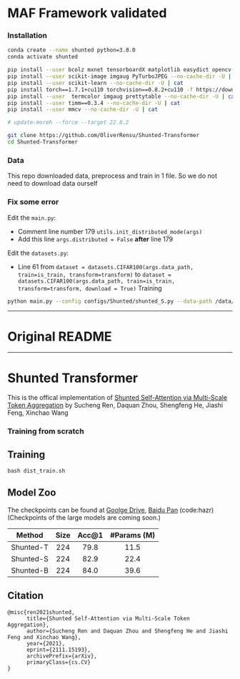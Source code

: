 # MAF Framework validated

### Installation 

```bash
conda create --name shunted python=3.8.0
conda activate shunted

pip install --user bcolz mxnet tensorboardX matplotlib easydict opencv-python einops --no-cache-dir -U | cat
pip install --user scikit-image imgaug PyTurboJPEG --no-cache-dir -U | cat
pip install --user scikit-learn --no-cache-dir -U | cat
pip install torch==1.7.1+cu110 torchvision==0.8.2+cu110 -f https://download.pytorch.org/whl/torch_stable.html  --no-cache-dir -U | cat
pip install --user  termcolor imgaug prettytable --no-cache-dir -U | cat
pip install --user timm==0.3.4 --no-cache-dir -U | cat
pip install --user mmcv --no-cache-dir -U | cat

# update-moreh --force --target 22.8.2

git clone https://github.com/OliverRensu/Shunted-Transformer
cd Shunted-Transformer

```
### Data

This repo downloaded data, preprocess and train in 1 file. So we do not need to download data ourself

### Fix some error

Edit the `main.py`:
* Comment line number 179 `utils.init_distributed_mode(args)`
* Add this line    `args.distributed = False` **after** line 179


Edit the `datasets.py`:
* Line 61 from `dataset = datasets.CIFAR100(args.data_path, train=is_train, transform=transform)` to `dataset = datasets.CIFAR100(args.data_path, train=is_train, transform=transform, download = True)`
Training

```bash
python main.py --config configs/Shunted/shunted_S.py --data-path /data/dungvo/ --batch-size 128 --epochs 2 --data-set CIFAR
```



--------------------
# Original README
--------------------
# Shunted Transformer

This is the offical implementation of [Shunted Self-Attention via Multi-Scale Token Aggregation](https://arxiv.org/abs/2111.15193)
by Sucheng Ren, Daquan Zhou, Shengfeng He, Jiashi Feng, Xinchao Wang
### Training from scratch

## Training
```shell
bash dist_train.sh
```

## Model Zoo
The checkpoints can be found at [Goolge Drive](https://drive.google.com/drive/folders/15iZKXFT7apjUSoN2WUMAbb0tvJgyh3YP?usp=sharing), [Baidu Pan](https://pan.baidu.com/s/1a9nVWpw2SzP0csCBCF8DNw) (code:hazr) (Checkpoints of the large models are coming soon.)

| Method           | Size | Acc@1 | #Params (M) |
|------------------|:----:|:-----:|:-----------:|
| Shunted-T        |  224 |  79.8 |    11.5     |
| Shunted-S        |  224 |  82.9 |    22.4     |
| Shunted-B        |  224 |  84.0 |    39.6     |


## Citation
```shell
@misc{ren2021shunted,
      title={Shunted Self-Attention via Multi-Scale Token Aggregation}, 
      author={Sucheng Ren and Daquan Zhou and Shengfeng He and Jiashi Feng and Xinchao Wang},
      year={2021},
      eprint={2111.15193},
      archivePrefix={arXiv},
      primaryClass={cs.CV}
}
```